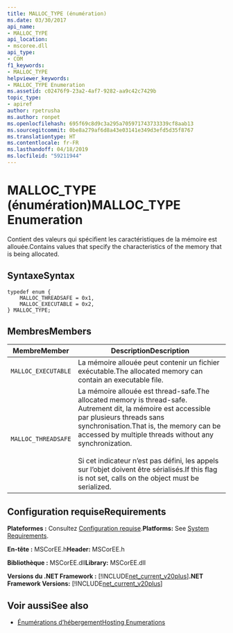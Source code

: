 ```yaml
---
title: MALLOC_TYPE (énumération)
ms.date: 03/30/2017
api_name:
- MALLOC_TYPE
api_location:
- mscoree.dll
api_type:
- COM
f1_keywords:
- MALLOC_TYPE
helpviewer_keywords:
- MALLOC_TYPE Enumeration
ms.assetid: c02476f9-23a2-4af7-9282-aa9c42c7429b
topic_type:
- apiref
author: rpetrusha
ms.author: ronpet
ms.openlocfilehash: 695f69c8d9c3a295a705971743733339cf8aab13
ms.sourcegitcommit: 0be8a279af6d8a43e03141e349d3efd5d35f8767
ms.translationtype: HT
ms.contentlocale: fr-FR
ms.lasthandoff: 04/18/2019
ms.locfileid: "59211944"
---
```

# <a name="malloctype-enumeration"></a><span data-ttu-id="011a8-102">MALLOC_TYPE (énumération)</span><span class="sxs-lookup"><span data-stu-id="011a8-102">MALLOC_TYPE Enumeration</span></span>
<span data-ttu-id="011a8-103">Contient des valeurs qui spécifient les caractéristiques de la mémoire est allouée.</span><span class="sxs-lookup"><span data-stu-id="011a8-103">Contains values that specify the characteristics of the memory that is being allocated.</span></span>  
  
## <a name="syntax"></a><span data-ttu-id="011a8-104">Syntaxe</span><span class="sxs-lookup"><span data-stu-id="011a8-104">Syntax</span></span>  
  
```  
typedef enum {  
    MALLOC_THREADSAFE = 0x1,  
    MALLOC_EXECUTABLE = 0x2,  
} MALLOC_TYPE;  
```  
  
## <a name="members"></a><span data-ttu-id="011a8-105">Membres</span><span class="sxs-lookup"><span data-stu-id="011a8-105">Members</span></span>  
  
|<span data-ttu-id="011a8-106">Membre</span><span class="sxs-lookup"><span data-stu-id="011a8-106">Member</span></span>|<span data-ttu-id="011a8-107">Description</span><span class="sxs-lookup"><span data-stu-id="011a8-107">Description</span></span>|  
|------------|-----------------|  
|`MALLOC_EXECUTABLE`|<span data-ttu-id="011a8-108">La mémoire allouée peut contenir un fichier exécutable.</span><span class="sxs-lookup"><span data-stu-id="011a8-108">The allocated memory can contain an executable file.</span></span>|  
|`MALLOC_THREADSAFE`|<span data-ttu-id="011a8-109">La mémoire allouée est thread-safe.</span><span class="sxs-lookup"><span data-stu-id="011a8-109">The allocated memory is thread-safe.</span></span> <span data-ttu-id="011a8-110">Autrement dit, la mémoire est accessible par plusieurs threads sans synchronisation.</span><span class="sxs-lookup"><span data-stu-id="011a8-110">That is, the memory can be accessed by multiple threads without any synchronization.</span></span><br /><br /> <span data-ttu-id="011a8-111">Si cet indicateur n’est pas défini, les appels sur l’objet doivent être sérialisés.</span><span class="sxs-lookup"><span data-stu-id="011a8-111">If this flag is not set, calls on the object must be serialized.</span></span>|  
  
## <a name="requirements"></a><span data-ttu-id="011a8-112">Configuration requise</span><span class="sxs-lookup"><span data-stu-id="011a8-112">Requirements</span></span>  
 <span data-ttu-id="011a8-113">**Plateformes :** Consultez [Configuration requise](../../../../docs/framework/get-started/system-requirements.md).</span><span class="sxs-lookup"><span data-stu-id="011a8-113">**Platforms:** See [System Requirements](../../../../docs/framework/get-started/system-requirements.md).</span></span>  
  
 <span data-ttu-id="011a8-114">**En-tête :** MSCorEE.h</span><span class="sxs-lookup"><span data-stu-id="011a8-114">**Header:** MSCorEE.h</span></span>  
  
 <span data-ttu-id="011a8-115">**Bibliothèque :** MSCorEE.dll</span><span class="sxs-lookup"><span data-stu-id="011a8-115">**Library:** MSCorEE.dll</span></span>  
  
 <span data-ttu-id="011a8-116">**Versions du .NET Framework :** [!INCLUDE[net_current_v20plus](../../../../includes/net-current-v20plus-md.md)]</span><span class="sxs-lookup"><span data-stu-id="011a8-116">**.NET Framework Versions:** [!INCLUDE[net_current_v20plus](../../../../includes/net-current-v20plus-md.md)]</span></span>  
  
## <a name="see-also"></a><span data-ttu-id="011a8-117">Voir aussi</span><span class="sxs-lookup"><span data-stu-id="011a8-117">See also</span></span>

- [<span data-ttu-id="011a8-118">Énumérations d’hébergement</span><span class="sxs-lookup"><span data-stu-id="011a8-118">Hosting Enumerations</span></span>](../../../../docs/framework/unmanaged-api/hosting/hosting-enumerations.md)
